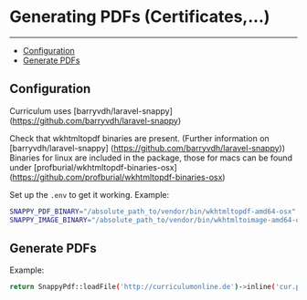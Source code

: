 # Generating PDFs (Certificates,...)

---

- [Configuration](#section-1)
- [Generate PDFs](#section-2)


<a name="section-1"></a>
## Configuration

Curriculum uses [barryvdh/laravel-snappy] (https://github.com/barryvdh/laravel-snappy)

Check that wkhtmltopdf binaries are present. (Further information on [barryvdh/laravel-snappy] (https://github.com/barryvdh/laravel-snappy))
Binaries for linux are included in the package, those for macs can be found under [profburial/wkhtmltopdf-binaries-osx] (https://github.com/profburial/wkhtmltopdf-binaries-osx)

Set up the `.env` to get it working. Example:
```bash
SNAPPY_PDF_BINARY="/absolute_path_to/vendor/bin/wkhtmltopdf-amd64-osx"
SNAPPY_IMAGE_BINARY="/absolute_path_to/vendor/bin/wkhtmltoimage-amd64-osx"
```

<a name="section-2"></a>
## Generate PDFs
Example: 
```bash
return SnappyPdf::loadFile('http://curriculumonline.de')->inline('cur.pdf');
```